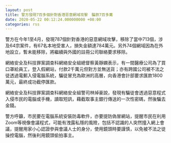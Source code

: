```yaml
---
layout: post
title: 警方發現7百多個針對香港惡意網域攻擊　騙款7百多萬
date: 2020-05-22 00:12:24.000000000 +08:00
categories: rss
---
```


警方在今年1至4月，發現787個針對香港的惡意網域攻擊，移除了當中713個，涉及64宗案件，有67名本地受害人，損失金額達784萬元。另外74個網域因為在外地設立，暫未能移除，將繼續與外國的註冊公司聯絡要求移除。

網絡安全及科技罪案調查科網絡安全組總督察黃靜嫻表示，有一間醫療公司為了買口罩給員工，登入假網站，付款2千萬元但對方並無送貨；亦有跨國公司被不法之徒透過電郵入侵電腦系統，騙徒冒充為歐洲的高層，向香港會計部要求匯款1800萬元，最終成功截停匯款。

網絡安全及科技罪案調查科網絡安全組警司林焯豪說，發現有騙徒會透過惡意程式入侵市民的電腦或手機，讀取短訊，藉截取事主銀行傳送的一次性密碼，然後騙去金錢。

警方呼籲，市民要在電腦系統安裝防毒軟件，亦要提防偽冒網站，提醒市民在利用Zoom等視像會議程式，可能有洩露私隱的風險，包括不認識的人突然撞入網上會議，提醒用家小心認證參與會議人士的身分，使用鏡頭時要謹慎，以免被不法之徒操控電腦，然後利用鏡頭偷拍事主。

